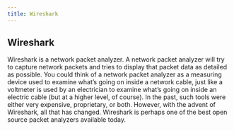 ```yaml
---
title: Wireshark
---
```

## Wireshark
Wireshark is a network packet analyzer. A network packet analyzer will try to capture network packets and tries to display that packet data as detailed as possible.
You could think of a network packet analyzer as a measuring device used to examine what’s going on inside a network cable, just like a voltmeter is used by an electrician to examine what’s going on inside an electric cable (but at a higher level, of course).
In the past, such tools were either very expensive, proprietary, or both. However, with the advent of Wireshark, all that has changed.
Wireshark is perhaps one of the best open source packet analyzers available today.


